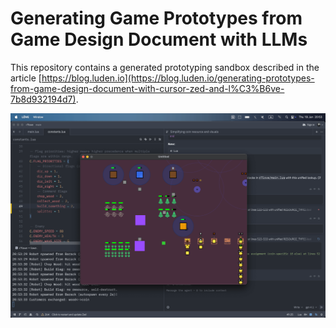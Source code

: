 # Generating Game Prototypes from Game Design Document with LLMs

This repository contains a generated prototyping sandbox described in the article [https://blog.luden.io](https://blog.luden.io/generating-prototypes-from-game-design-document-with-cursor-zed-and-l%C3%B6ve-7b8d932194d7).

![Generate Prototype Visuals](cover.png)
